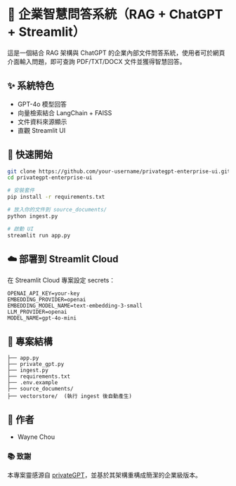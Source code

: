 # 🧠 企業智慧問答系統（RAG + ChatGPT + Streamlit）

這是一個結合 RAG 架構與 ChatGPT 的企業內部文件問答系統，使用者可於網頁介面輸入問題，即可查詢 PDF/TXT/DOCX 文件並獲得智慧回答。

## ✨ 系統特色
- GPT-4o 模型回答
- 向量檢索結合 LangChain + FAISS
- 文件資料來源顯示
- 直觀 Streamlit UI

## 🚀 快速開始

```bash
git clone https://github.com/your-username/privategpt-enterprise-ui.git
cd privategpt-enterprise-ui

# 安裝套件
pip install -r requirements.txt

# 放入你的文件到 source_documents/
python ingest.py

# 啟動 UI
streamlit run app.py
```

## ☁️ 部署到 Streamlit Cloud

在 Streamlit Cloud 專案設定 secrets：

```
OPENAI_API_KEY=your-key
EMBEDDING_PROVIDER=openai
EMBEDDING_MODEL_NAME=text-embedding-3-small
LLM_PROVIDER=openai
MODEL_NAME=gpt-4o-mini
```

## 📁 專案結構

```
├── app.py
├── private_gpt.py
├── ingest.py
├── requirements.txt
├── .env.example
├── source_documents/
├── vectorstore/  (執行 ingest 後自動產生)
```

## 🙌 作者
- Wayne Chou

### 📚 致謝
本專案靈感源自 [privateGPT](https://github.com/imartinez/privateGPT)，並基於其架構重構成簡潔的企業級版本。
